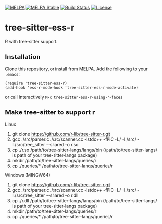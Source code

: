 [![MELPA](https://melpa.org/packages/tree-sitter-ess-r-badge.svg)](https://melpa.org/#/tree-sitter-ess-r)
[![MELPA Stable](https://stable.melpa.org/packages/tree-sitter-ess-r-badge.svg)](https://stable.melpa.org/#/tree-sitter-ess-r)
[![Build Status](https://github.com/ShuguangSun/tree-sitter-ess-r/workflows/CI/badge.svg)](https://github.com/ShuguangSun/tree-sitter-ess-r/actions)
[![License](http://img.shields.io/:license-gpl3-blue.svg)](http://www.gnu.org/licenses/gpl-3.0.html)

# tree-sitter-ess-r

R with tree-sitter support.

## Installation

Clone this repository, or install from MELPA. Add the following to your `.emacs`:

``` elisp
(require 'tree-sitter-ess-r)
(add-hook 'ess-r-mode-hook 'tree-sitter-ess-r-mode-activate)
```

or call interactively `M-x tree-sitter-ess-r-using-r-faces`

## Make tree-sitter to support r

Linux

1. git clone https://github.com/r-lib/tree-sitter-r.git
2. gcc ./src/parser.c ./src/scanner.cc -lstdc++ -fPIC -I./ -I./src/ -I./src/tree_sitter --shared -o r.so
3. cp ./r.so /path/to/tree-sitter-langs/langs/bin (/path/to/tree-sitter-langs/ is path of your tree-sitter-langs package)
4. mkdir /path/to/tree-sitter-langs/queries/r
5. cp ./queries/* /path/to/tree-sitter-langs/queries/r


Windows (MINGW64)

1. git clone https://github.com/r-lib/tree-sitter-r.git
2. gcc ./src/parser.c ./src/scanner.cc -lstdc++ -fPIC -I./ -I./src/ -I./src/tree_sitter --shared -o r.dll
3. cp ./r.dll /path/to/tree-sitter-langs/langs/bin (/path/to/tree-sitter-langs/ is path of your tree-sitter-langs package)
4. mkdir /path/to/tree-sitter-langs/queries/r
5. cp ./queries/* /path/to/tree-sitter-langs/queries/r
